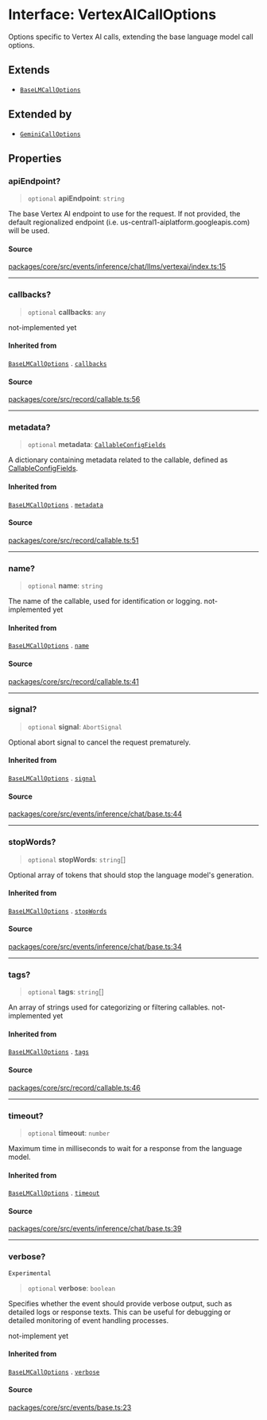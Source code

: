 # Interface: VertexAICallOptions

Options specific to Vertex AI calls, extending the base language model call options.

## Extends

- [`BaseLMCallOptions`](../../../base/interfaces/BaseLMCallOptions.md)

## Extended by

- [`GeminiCallOptions`](GeminiCallOptions.md)

## Properties

### apiEndpoint?

> `optional` **apiEndpoint**: `string`

The base Vertex AI endpoint to use for the request.
If not provided, the default regionalized endpoint
(i.e. us-central1-aiplatform.googleapis.com) will be used.

#### Source

[packages/core/src/events/inference/chat/llms/vertexai/index.ts:15](https://github.com/VictorS67/encre/blob/42c3bddca4be2d23ad959c1c99381eefbf43789c/packages/core/src/events/inference/chat/llms/vertexai/index.ts#L15)

***

### callbacks?

> `optional` **callbacks**: `any`

not-implemented yet

#### Inherited from

[`BaseLMCallOptions`](../../../base/interfaces/BaseLMCallOptions.md) . [`callbacks`](../../../base/interfaces/BaseLMCallOptions.md#callbacks)

#### Source

[packages/core/src/record/callable.ts:56](https://github.com/VictorS67/encre/blob/42c3bddca4be2d23ad959c1c99381eefbf43789c/packages/core/src/record/callable.ts#L56)

***

### metadata?

> `optional` **metadata**: [`CallableConfigFields`](../../../../../../record/callable/type-aliases/CallableConfigFields.md)

A dictionary containing metadata related to the callable, defined as [CallableConfigFields](../../../../../../record/callable/type-aliases/CallableConfigFields.md).

#### Inherited from

[`BaseLMCallOptions`](../../../base/interfaces/BaseLMCallOptions.md) . [`metadata`](../../../base/interfaces/BaseLMCallOptions.md#metadata)

#### Source

[packages/core/src/record/callable.ts:51](https://github.com/VictorS67/encre/blob/42c3bddca4be2d23ad959c1c99381eefbf43789c/packages/core/src/record/callable.ts#L51)

***

### name?

> `optional` **name**: `string`

The name of the callable, used for identification or logging. not-implemented yet

#### Inherited from

[`BaseLMCallOptions`](../../../base/interfaces/BaseLMCallOptions.md) . [`name`](../../../base/interfaces/BaseLMCallOptions.md#name)

#### Source

[packages/core/src/record/callable.ts:41](https://github.com/VictorS67/encre/blob/42c3bddca4be2d23ad959c1c99381eefbf43789c/packages/core/src/record/callable.ts#L41)

***

### signal?

> `optional` **signal**: `AbortSignal`

Optional abort signal to cancel the request prematurely.

#### Inherited from

[`BaseLMCallOptions`](../../../base/interfaces/BaseLMCallOptions.md) . [`signal`](../../../base/interfaces/BaseLMCallOptions.md#signal)

#### Source

[packages/core/src/events/inference/chat/base.ts:44](https://github.com/VictorS67/encre/blob/42c3bddca4be2d23ad959c1c99381eefbf43789c/packages/core/src/events/inference/chat/base.ts#L44)

***

### stopWords?

> `optional` **stopWords**: `string`[]

Optional array of tokens that should stop the language model's generation.

#### Inherited from

[`BaseLMCallOptions`](../../../base/interfaces/BaseLMCallOptions.md) . [`stopWords`](../../../base/interfaces/BaseLMCallOptions.md#stopwords)

#### Source

[packages/core/src/events/inference/chat/base.ts:34](https://github.com/VictorS67/encre/blob/42c3bddca4be2d23ad959c1c99381eefbf43789c/packages/core/src/events/inference/chat/base.ts#L34)

***

### tags?

> `optional` **tags**: `string`[]

An array of strings used for categorizing or filtering callables. not-implemented yet

#### Inherited from

[`BaseLMCallOptions`](../../../base/interfaces/BaseLMCallOptions.md) . [`tags`](../../../base/interfaces/BaseLMCallOptions.md#tags)

#### Source

[packages/core/src/record/callable.ts:46](https://github.com/VictorS67/encre/blob/42c3bddca4be2d23ad959c1c99381eefbf43789c/packages/core/src/record/callable.ts#L46)

***

### timeout?

> `optional` **timeout**: `number`

Maximum time in milliseconds to wait for a response from the language model.

#### Inherited from

[`BaseLMCallOptions`](../../../base/interfaces/BaseLMCallOptions.md) . [`timeout`](../../../base/interfaces/BaseLMCallOptions.md#timeout)

#### Source

[packages/core/src/events/inference/chat/base.ts:39](https://github.com/VictorS67/encre/blob/42c3bddca4be2d23ad959c1c99381eefbf43789c/packages/core/src/events/inference/chat/base.ts#L39)

***

### verbose?

`Experimental`

> `optional` **verbose**: `boolean`

Specifies whether the event should provide verbose output, such as detailed logs or response texts.
This can be useful for debugging or detailed monitoring of event handling processes.

not-implement yet

#### Inherited from

[`BaseLMCallOptions`](../../../base/interfaces/BaseLMCallOptions.md) . [`verbose`](../../../base/interfaces/BaseLMCallOptions.md#verbose)

#### Source

[packages/core/src/events/base.ts:23](https://github.com/VictorS67/encre/blob/42c3bddca4be2d23ad959c1c99381eefbf43789c/packages/core/src/events/base.ts#L23)
